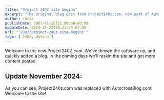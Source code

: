 ```yaml
---
title: "Project 240Z site begins"
excerpt: "The original blog post from Project240z.com, now part of AutocrossBlog.com"
author: chris
publishDate: 2007-01-28T11:00:00+00:00
updateDate: 2024-11-22T10:21:54-05:00
url: "'2007/project-240z-site-begins'"
tags: [ 240z, datsun ] 
---
```


Welcome to the new Project240Z.com. We've thrown the software up, and quickly added a blog. In the coming days we'll reskin the site and get more content posted.

## Update November 2024: 
As you can see, Project240z.com was replaced with AutocrossBlog.com! Welcome to the site!


